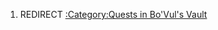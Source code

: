 1.  REDIRECT [:Category:Quests in Bo'Vul's
    Vault](:Category:Quests_in_Bo'Vul's_Vault "wikilink")
